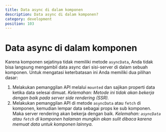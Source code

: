 ```yaml
---
title: Data async di dalam komponen
description: Data async di dalam komponen?
category: development
position: 103
---
```


# Data async di dalam komponen

Karena komponen sejatinya tidak memiliki metode `asyncData`, Anda tidak bisa langsung mengambil data async dari sisi-server di dalam sebuah komponen. Untuk mengatasi keterbatasan ini Anda memiliki dua pilihan dasar:

1. Melakukan pemanggilan API melalui `mounted` dan sajikan properti data ketika data selesai dimuat. *Kelemahan: Metode ini tidak akan bekerja dengan baik pada server side rendering (SSR).*
2. Melakukan pemanggilan API di metode `asyncData` atau `fetch` di komponen, kemudian lempar data sebagai props ke sub komponen. Maka server rendering akan bekerja dengan baik. *Kelemahan: `asyncData` atau `fetch` di komponen halaman mungkin akan sulit dibaca karena memuat data untuk komponen lainnya*.
